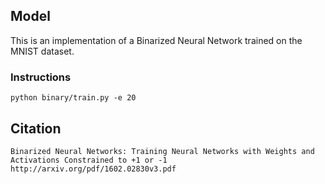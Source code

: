 ## Model

This is an implementation of a Binarized Neural Network trained on the MNIST dataset.

### Instructions
```
python binary/train.py -e 20
```
## Citation
```
Binarized Neural Networks: Training Neural Networks with Weights and Activations Constrained to +1 or -1
http://arxiv.org/pdf/1602.02830v3.pdf
```

